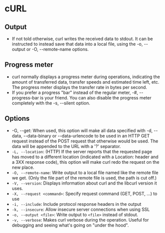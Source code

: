 # cURL

## Output

* If not told otherwise, curl writes the received data to stdout. It can be instructed to instead save that data into a local file, using the -o, --output or -O, --remote-name options.

## Progress meter

* curl normally displays a progress meter during operations, indicating the amount of transferred data, transfer speeds and estimated time left, etc. The progress meter displays the transfer rate in bytes per second.
* If you prefer a progress "bar" instead of the regular meter, -#, --progress-bar is your friend. You can also disable the progress meter completely with the -s, --silent option.

## Options


* -G, --get: When used, this option will make all data specified with -d, --data, --data-binary or --data-urlencode to be used in an HTTP GET request instead of the POST request that otherwise would be used. The data will be appended to the URL with a '?' separator.
* `-L, --location`: (HTTP) If the server reports that the requested page has moved to a different location (indicated with a Location: header and a 3XX response code), this option will make curl redo the request on the new place.
* `-O, --remote-name`: Write output to a local file named like the remote file we get. (Only the file part of the remote file is used, the path is cut off.)
* `-V, --version`: Displays information about curl and the libcurl version it uses.
* `-X, --request <command>`: Specify request command (GET, POST, ...) to use
* `-i, --include`: Include protocol response headers in the output
* `-k, --insecure`: Allow insecure server connections when using SSL
* `-o, --output <file>`: Write output to `<file>` instead of stdout.
* `-v, --verbose`: Makes curl verbose during the operation. Useful for debugging and seeing what's going on "under the hood".
